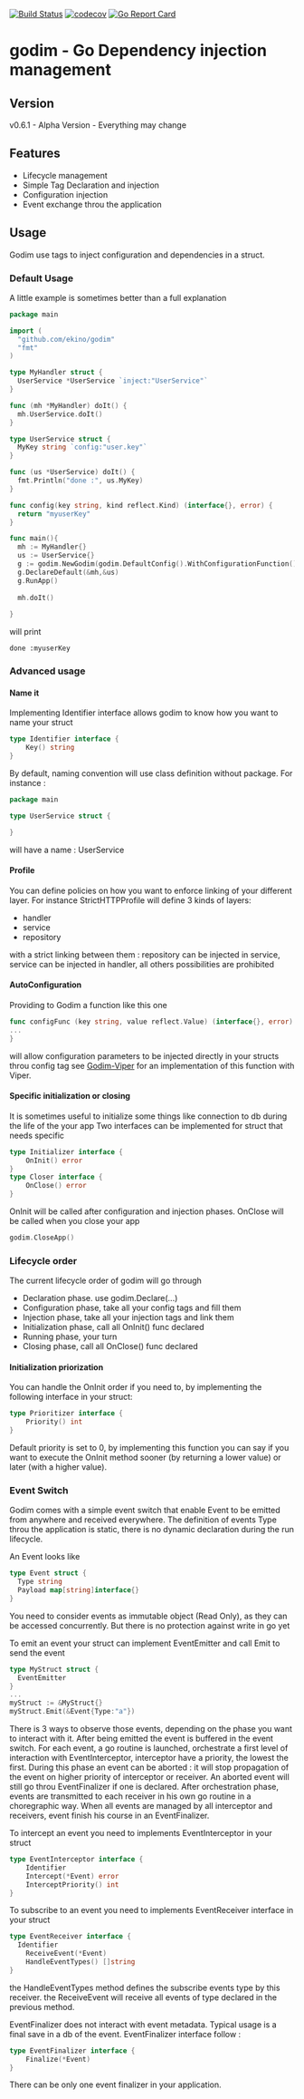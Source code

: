 [![Build Status](https://travis-ci.org/ekino/godim.svg)](https://travis-ci.org/ekino/godim)
[![codecov](https://codecov.io/gh/ekino/godim/branch/master/graph/badge.svg)](https://codecov.io/gh/ekino/godim)
[![Go Report Card](https://goreportcard.com/badge/github.com/ekino/godim)](https://goreportcard.com/report/github.com/ekino/godim)

# godim - Go Dependency injection management 
## Version
v0.6.1 - Alpha Version - Everything may change

## Features
  * Lifecycle management
  * Simple Tag Declaration and injection
  * Configuration injection
  * Event exchange throu the application
  
## Usage
Godim use tags to inject configuration and dependencies in a struct.
### Default Usage
A little example is sometimes better than a full explanation
````go
package main

import (
  "github.com/ekino/godim"
  "fmt"
)

type MyHandler struct {
  UserService *UserService `inject:"UserService"`
}

func (mh *MyHandler) doIt() {
  mh.UserService.doIt()
}

type UserService struct {
  MyKey string `config:"user.key"`
}

func (us *UserService) doIt() {
  fmt.Println("done :", us.MyKey)
}

func config(key string, kind reflect.Kind) (interface{}, error) {
  return "myuserKey"
}

func main(){
  mh := MyHandler{}
  us := UserService{}
  g := godim.NewGodim(godim.DefaultConfig().WithConfigurationFunction())
  g.DeclareDefault(&mh,&us)
  g.RunApp()
  
  mh.doIt()
  
}
````
will print
````
done :myuserKey
````

### Advanced usage

#### Name it

Implementing Identifier interface allows godim to know how you want to name your struct

````go
type Identifier interface {
	Key() string
}
````
By default, naming convention will use class definition without package.
For instance :

````go
package main

type UserService struct {

}
````
will have a name : UserService

#### Profile

You can define policies on how you want to enforce linking of your different layer.
For instance StrictHTTPProfile will define 3 kinds of layers:
- handler
- service
- repository

with a strict linking between them : repository can be injected in service, service can be injected in handler, all others possibilities are prohibited

#### AutoConfiguration

Providing to Godim a function like this one

````go
func configFunc (key string, value reflect.Value) (interface{}, error) {
...
}
````
will allow configuration parameters to be injected directly in your structs throu config tag
see [Godim-Viper](https://github.com/ekino/godim-viper) for an implementation of this function with Viper.

#### Specific initialization or closing

It is sometimes useful to initialize some things like connection to db during the life of the your app 
Two interfaces can be implemented for struct that needs specific 
````go
type Initializer interface {
	OnInit() error
}
type Closer interface {
	OnClose() error
}
`````

OnInit will be called after configuration and injection phases.
OnClose will be called when you close your app 
````go 
godim.CloseApp() 
````

### Lifecycle order

The current lifecycle order of godim will go through
- Declaration phase. use godim.Declare(...)
- Configuration phase, take all your config tags and fill them 
- Injection phase, take all your injection tags and link them
- Initialization phase, call all OnInit() func declared
- Running phase, your turn
- Closing phase, call all OnClose() func declared

#### Initialization priorization

You can handle the OnInit order if you need to, by implementing the following interface in your struct:
```go
type Prioritizer interface {
	Priority() int
}
```

Default priority is set to 0, by implementing this function you can say if you want to execute the OnInit method sooner (by returning a lower value) or later (with a higher value).

### Event Switch

Godim comes with a simple event switch that enable Event to be emitted from anywhere and received everywhere.
The definition of events Type throu the application is static, there is no dynamic declaration during the run lifecycle.

An Event looks like 

```go
type Event struct {
  Type string
  Payload map[string]interface{}
}
```

You need to consider events as immutable object (Read Only), as they can be accessed concurrently. But there is no protection against write in go yet

To emit an event your struct can implement EventEmitter and call Emit to send the event

```go
type MyStruct struct {
  EventEmitter
}
...
myStruct := &MyStruct{}
myStruct.Emit(&Event{Type:"a"})
```

There is 3 ways to observe those events, depending on the phase you want to interact with it.
After being emitted the event is buffered in the event switch. For each event, a go routine is launched, orchestrate a first level of interaction with EventInterceptor, interceptor have a priority, the lowest the first. During this phase an event can be aborted : it will stop propagation of the event on higher priority of interceptor or receiver. An aborted event will still go throu EventFinalizer if one is declared.
After orchestration phase, events are transmitted to each receiver in his own go routine in a choregraphic way.
When all events are managed by all interceptor and receivers, event finish his course in an EventFinalizer.

To intercept an event you need to implements EventInterceptor in your struct

```go
type EventInterceptor interface {
	Identifier
	Intercept(*Event) error
	InterceptPriority() int
}
```


To subscribe to an event you need to implements EventReceiver interface in your struct 

```go
type EventReceiver interface {
  Identifier
	ReceiveEvent(*Event)
	HandleEventTypes() []string
}
```

the HandleEventTypes method defines the subscribe events type by this receiver.
the ReceiveEvent will receive all events of type declared in the previous method.

EventFinalizer does not interact with event metadata. Typical usage is a final save in a db of the event.
EventFinalizer interface follow : 

```go
type EventFinalizer interface {
	Finalize(*Event)
}
```

There can be only one event finalizer in your application.
